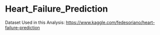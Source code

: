 # Heart_Failure_Prediction
Dataset Used in this Analysis: https://www.kaggle.com/fedesoriano/heart-failure-prediction
